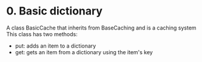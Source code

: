 # 0. Basic dictionary
A class BasicCache that inherits from BaseCaching and is a caching system
This class has two methods:
* put: adds an item to a dictionary
* get: gets an item from a dictionary using the item's key
